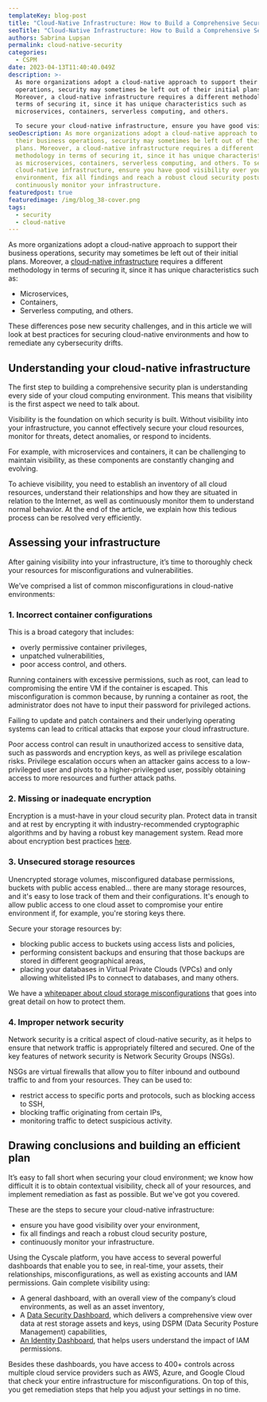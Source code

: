 ```yaml
---
templateKey: blog-post
title: "Cloud-Native Infrastructure: How to Build a Comprehensive Security Plan"
seoTitle: "Cloud-Native Infrastructure: How to Build a Comprehensive Security Plan"
authors: Sabrina Lupșan
permalink: cloud-native-security
categories:
  - CSPM
date: 2023-04-13T11:40:40.049Z
description: >-
  As more organizations adopt a cloud-native approach to support their business
  operations, security may sometimes be left out of their initial plans.
  Moreover, a cloud-native infrastructure requires a different methodology in
  terms of securing it, since it has unique characteristics such as
  microservices, containers, serverless computing, and others.

  To secure your cloud-native infrastructure, ensure you have good visibility over your environment, fix all findings and reach a robust cloud security posture, and continuously monitor your infrastructure.
seoDescription: As more organizations adopt a cloud-native approach to support
  their business operations, security may sometimes be left out of their initial
  plans. Moreover, a cloud-native infrastructure requires a different
  methodology in terms of securing it, since it has unique characteristics such
  as microservices, containers, serverless computing, and others. To secure your
  cloud-native infrastructure, ensure you have good visibility over your
  environment, fix all findings and reach a robust cloud security posture, and
  continuously monitor your infrastructure.
featuredpost: true
featuredimage: /img/blog_38-cover.png
tags:
  - security
  - cloud-native
---
```

As more organizations adopt a cloud-native approach to support their business operations, security may sometimes be left out of their initial plans. Moreover, a [cloud-native infrastructure](https://cyscale.com/blog/cloud-native-security-guide/) requires a different methodology in terms of securing it, since it has unique characteristics such as: 

* Microservices, 
* Containers, 
* Serverless computing, and others. 

These differences pose new security challenges, and in this article we will look at best practices for securing cloud-native environments and how to remediate any cybersecurity drifts. 

## Understanding your cloud-native infrastructure 

The first step to building a comprehensive security plan is understanding every side of your cloud computing environment. This means that visibility is the first aspect we need to talk about.  

Visibility is the foundation on which security is built. Without visibility into your infrastructure, you cannot effectively secure your cloud resources, monitor for threats, detect anomalies, or respond to incidents. 

For example, with microservices and containers, it can be challenging to maintain visibility, as these components are constantly changing and evolving. 

To achieve visibility, you need to establish an inventory of all cloud resources, understand their relationships and how they are situated in relation to the Internet, as well as continuously monitor them to understand normal behavior. At the end of the article, we explain how this tedious process can be resolved very efficiently. 

## Assessing your infrastructure 

After gaining visibility into your infrastructure, it’s time to thoroughly check your resources for misconfigurations and vulnerabilities.  

We’ve comprised a list of common misconfigurations in cloud-native environments: 

### 1. Incorrect container configurations 

This is a broad category that includes: 

* overly permissive container privileges,  
* unpatched vulnerabilities,  
* poor access control, and others. 

Running containers with excessive permissions, such as root, can lead to compromising the entire VM if the container is escaped. This misconfiguration is common because, by running a container as root, the administrator does not have to input their password for privileged actions. 

Failing to update and patch containers and their underlying operating systems can lead to critical attacks that expose your cloud infrastructure. 

Poor access control can result in unauthorized access to sensitive data, such as passwords and encryption keys, as well as privilege escalation risks. Privilege escalation occurs when an attacker gains access to a low-privileged user and pivots to a higher-privileged user, possibly obtaining access to more resources and further attack paths. 

### 2. Missing or inadequate encryption 

Encryption is a must-have in your cloud security plan. Protect data in transit and at rest by encrypting it with industry-recommended cryptographic algorithms and by having a robust key management system. Read more about encryption best practices [here](https://cyscale.com/blog/types-of-encryption/). 

### 3. Unsecured storage resources 

Unencrypted storage volumes, misconfigured database permissions, buckets with public access enabled… there are many storage resources, and it's easy to lose track of them and their configurations. It's enough to allow public access to one cloud asset to compromise your entire environment if, for example, you're storing keys there.  

Secure your storage resources by: 

* blocking public access to buckets using access lists and policies, 
* performing consistent backups and ensuring that those backups are stored in different geographical areas, 
* placing your databases in Virtual Private Clouds (VPCs) and only allowing whitelisted IPs to connect to databases, and many others. 

We have a [whitepaper about cloud storage misconfigurations](https://cyscale.com/whitepaper/cloud-storage-misconfigurations/) that goes into great detail on how to protect them. 

### 4. Improper network security 

Network security is a critical aspect of cloud-native security, as it helps to ensure that network traffic is appropriately filtered and secured. One of the key features of network security is Network Security Groups (NSGs).  

NSGs are virtual firewalls that allow you to filter inbound and outbound traffic to and from your resources. They can be used to: 

* restrict access to specific ports and protocols, such as blocking access to SSH, 
* blocking traffic originating from certain IPs, 
* monitoring traffic to detect suspicious activity. 

## Drawing conclusions and building an efficient plan 

It’s easy to fall short when securing your cloud environment; we know how difficult it is to obtain contextual visibility, check all of your resources, and implement remediation as fast as possible. But we've got you covered. 

These are the steps to secure your cloud-native infrastructure: 

* ensure you have good visibility over your environment, 
* fix all findings and reach a robust cloud security posture, 
* continuously monitor your infrastructure. 

Using the Cyscale platform, you have access to several powerful dashboards that enable you to see, in real-time, your assets, their relationships, misconfigurations, as well as existing accounts and IAM permissions. Gain complete visibility using: 

* A general dashboard, with an overall view of the company’s cloud environments, as well as an asset inventory, 
* A [Data Security Dashboard](https://cyscale.com/blog/data-security-dashboard/), which delivers a comprehensive view over data at rest storage assets and keys, using DSPM (Data Security Posture Management) capabilities, 
* [An Identity Dashboard](https://cyscale.com/blog/check-for-least-privilege/), that helps users understand the impact of IAM permissions. 

Besides these dashboards, you have access to 400+ controls across multiple cloud service providers such as AWS, Azure, and Google Cloud that check your entire infrastructure for misconfigurations. On top of this, you get remediation steps that help you adjust your settings in no time.